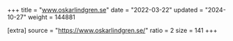 +++
title = "www.oskarlindgren.se"
date = "2022-03-22"
updated = "2024-10-27"
weight = 144881

[extra]
source = "https://www.oskarlindgren.se/"
ratio = 2
size = 141
+++
